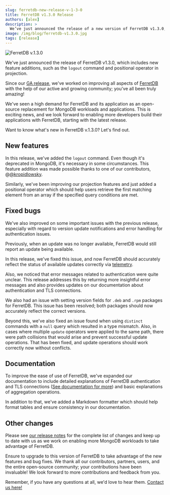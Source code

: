 ```yaml
---
slug: ferretdb-new-release-v-1-3-0
title: FerretDB v1.3.0 Release
authors: [alex]
description: >
  We’ve just announced the release of a new version of FerretDB v1.3.0, which now includes new feature additions, such as the `logout` command and positional operator in projection.
image: /img/blog/ferretdb-v1.3.0.jpg
tags: [release]
---
```


![FerretDB v.1.3.0](/img/blog/ferretdb-v1.3.0.jpg)

We've just announced the release of FerretDB v1.3.0, which includes new feature additions, such as the `logout` command and positional operator in projection.

<!--truncate-->

Since our [GA release](https://blog.ferretdb.io/ferretdb-1-0-ga-opensource-mongodb-alternative/), we've worked on improving all aspects of [FerretDB](https://www.ferretdb.io/) with the help of our active and growing community; you've all been truly amazing!

We've seen a high demand for FerretDB and its application as an open-source replacement for MongoDB workloads and applications.
This is exciting news, and we look forward to enabling more developers build their applications with FerretDB, starting with the latest release.

Want to know what's new in FerretDB v.1.3.0?
Let's find out.

## New features

In this release, we've added the `logout` command.
Even though it's deprecated in MongoDB, it's necessary in some circumstances.
This feature addition was made possible thanks to one of our contributors, @[@kropidlowsky](https://github.com/kropidlowsky).

Similarly, we've been improving our projection features and just added a positional operator which should help users retrieve the first matching element from an array if the specified query conditions are met.

## Fixed bugs

We've also improved on some important issues with the previous release, especially with regard to version update notifications and error handling for authentication issues.

Previously, when an update was no longer available, FerretDB would still report an update being available.

In this release, we've fixed this issue, and now FerretDB should accurately reflect the status of available updates correctly via [telemetry](https://docs.ferretdb.io/telemetry/).

Also, we noticed that error messages related to authentication were quite unclear.
This release addresses this by returning more insightful error messages and also provides updates on our documentation about authentication and TLS connections.

We also had an issue with setting version fields for `.deb` and `.rpm` packages for FerretDB.
This issue has been resolved; both packages should now accurately reflect the correct versions.

Beyond this, we've also fixed an issue found when using `distinct` commands with a `null` query which resulted in a type mismatch.
Also, in cases where multiple `update` operators were applied to the same path, there were path collisions that would arise and prevent successful update operations.
That has been fixed, and update operations should work correctly now without conflicts.

## Documentation

To improve the ease of use of FerretDB, we've expanded our documentation to include detailed explanations of FerretDB authentication and TLS connections ([See documentation for more](https://docs.ferretdb.io/category/security/)) and basic explanations of aggregation operations.

In addition to that, we've added a Markdown formatter which should help format tables and ensure consistency in our documentation.

## Other changes

Please see [our release notes](https://github.com/FerretDB/FerretDB/releases/tag/v1.3.0) for the complete list of changes and keep up to date with us as we work on enabling more MongoDB workloads to take advantage of FerretDB.

Ensure to upgrade to this version of FerretDB to take advantage of the new features and bug fixes.
We thank all our contributors, partners, users, and the entire open-source community; your contributions have been invaluable!
We look forward to more contributions and feedback from you.

Remember, if you have any questions at all, we'd love to hear them.
[Contact us here!](https://docs.ferretdb.io/#community)
